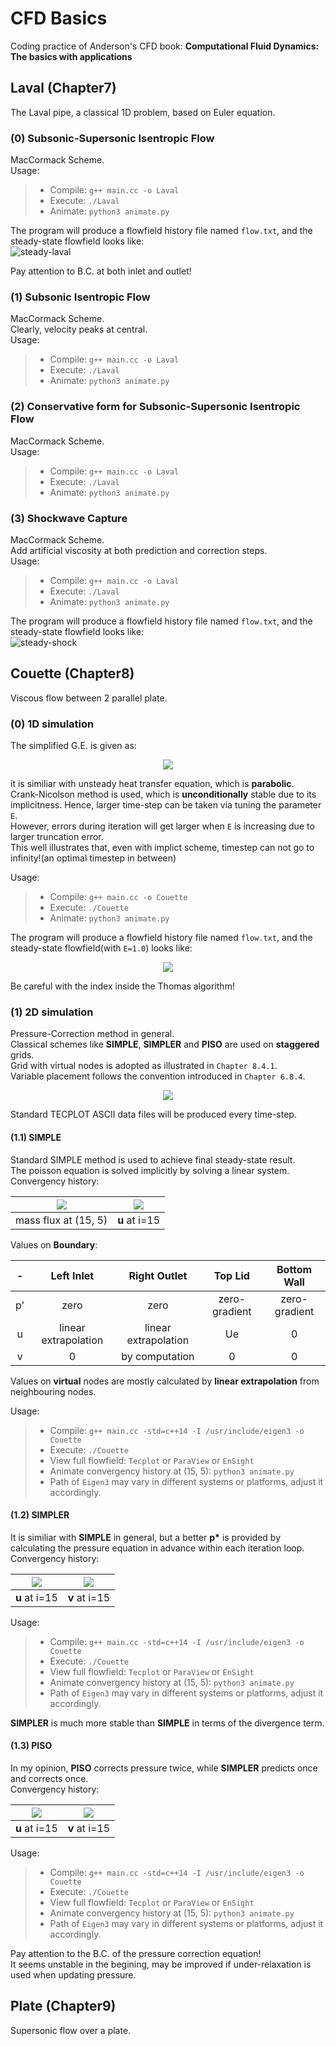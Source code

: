 # CFD Basics
Coding practice of Anderson's CFD book: __Computational Fluid Dynamics: The basics with applications__

## Laval (Chapter7)
The Laval pipe, a classical 1D problem, based on Euler equation.
### (0) Subsonic-Supersonic Isentropic Flow
MacCormack Scheme.  
Usage:
> * Compile: `g++ main.cc -o Laval`
> * Execute: `./Laval`
> * Animate: `python3 animate.py`

The program will produce a flowfield history file named `flow.txt`, and the steady-state flowfield looks like:  
![steady-laval](Laval/0/steady.png)

Pay attention to B.C. at both inlet and outlet!

### (1) Subsonic Isentropic Flow
MacCormack Scheme.  
Clearly, velocity peaks at central.  
Usage:
> * Compile: `g++ main.cc -o Laval`
> * Execute: `./Laval`
> * Animate: `python3 animate.py`

### (2) Conservative form for Subsonic-Supersonic Isentropic Flow
MacCormack Scheme.  
Usage:
> * Compile: `g++ main.cc -o Laval`
> * Execute: `./Laval`
> * Animate: `python3 animate.py`

### (3) Shockwave Capture
MacCormack Scheme.  
Add artificial viscosity at both prediction and correction steps.  
Usage:
> * Compile: `g++ main.cc -o Laval`
> * Execute: `./Laval`
> * Animate: `python3 animate.py`

The program will produce a flowfield history file named `flow.txt`, and the steady-state flowfield looks like:  
![steady-shock](Laval/3/steady.png)

## Couette (Chapter8)
Viscous flow between 2 parallel plate.  
### (0) 1D simulation
The simplified G.E. is given as:  

<div align=center><img src="Couette/0-1D/eqn.png"/></div>

it is similiar with unsteady heat transfer equation, which is __parabolic__.  
Crank-Nicolson method is used, which is __unconditionally__ stable due to its implicitness. Hence, larger time-step can be taken via tuning the parameter `E`.  
However, errors during iteration will get larger when `E` is increasing due to larger truncation error.  
This well illustrates that, even with implict scheme, timestep can not go to infinity!(an optimal timestep in between)

Usage:
> * Compile: `g++ main.cc -o Couette`
> * Execute: `./Couette`
> * Animate: `python3 animate.py`

The program will produce a flowfield history file named `flow.txt`, and the steady-state flowfield(with `E=1.0`) looks like:  

<div align=center><img src="Couette/0-1D/steady.png"/></div>

Be careful with the index inside the Thomas algorithm!

### (1) 2D simulation
Pressure-Correction method in general.  
Classical schemes like __SIMPLE__, __SIMPLER__ and __PISO__ are used on __staggered__ grids.  
Grid with virtual nodes is adopted as illustrated in `Chapter 8.4.1`.  
Variable placement follows the convention introduced in `Chapter 6.8.4`.  

<div align=center><img src="Couette/1-2D/grid.png"/></div>

Standard TECPLOT ASCII data files will be produced every time-step.

#### (1.1) SIMPLE
Standard SIMPLE method is used to achieve final steady-state result.  
The poisson equation is solved implicitly by solving a linear system.  
Convergency history:

|<div align=center><img src="Couette/1-2D/SIMPLE/mass_flux.png"/></div>|<div align=center><img src="Couette/1-2D/SIMPLE/u.png"/></div>|
|:-:|:-:|
|mass flux at (15, 5)|__u__ at i=15|

Values on __Boundary__:

-|Left Inlet|Right Outlet|Top Lid|Bottom Wall
:-:|:-:|:-:|:-:|:-:
p'|zero|zero|zero-gradient|zero-gradient
u|linear extrapolation|linear extrapolation|Ue|0
v|0|by computation|0|0

Values on __virtual__ nodes are mostly calculated by __linear extrapolation__ from neighbouring nodes.  

Usage:
> * Compile: `g++ main.cc -std=c++14 -I /usr/include/eigen3 -o Couette`
> * Execute: `./Couette`
> * View full flowfield: `Tecplot` or `ParaView` or `EnSight`
> * Animate convergency history at (15, 5): `python3 animate.py`
> * Path of `Eigen3` may vary in different systems or platforms, adjust it accordingly.

#### (1.2) SIMPLER
It is similiar with __SIMPLE__ in general, but a better __p*__ is provided by calculating the pressure equation in advance within each iteration loop.  
Convergency history:

|<div align=center><img src="Couette/1-2D/SIMPLER/u.png"/></div>|<div align=center><img src="Couette/1-2D/SIMPLER/v.png"/></div>|
|:-:|:-:|
|__u__ at i=15 | __v__ at i=15|

Usage:
> * Compile: `g++ main.cc -std=c++14 -I /usr/include/eigen3 -o Couette`
> * Execute: `./Couette`
> * View full flowfield: `Tecplot` or `ParaView` or `EnSight`
> * Animate convergency history at (15, 5): `python3 animate.py`
> * Path of `Eigen3` may vary in different systems or platforms, adjust it accordingly.

__SIMPLER__ is much more stable than __SIMPLE__ in terms of the divergence term.

#### (1.3) PISO
In my opinion, __PISO__ corrects pressure twice, while __SIMPLER__ predicts once and corrects once.  
Convergency history:

|<div align=center><img src="Couette/1-2D/PISO/u.png"/></div>|<div align=center><img src="Couette/1-2D/PISO/v.png"/></div>|
|:-:|:-:|
|__u__ at i=15 | __v__ at i=15|

Usage:
> * Compile: `g++ main.cc -std=c++14 -I /usr/include/eigen3 -o Couette`
> * Execute: `./Couette`
> * View full flowfield: `Tecplot` or `ParaView` or `EnSight`
> * Animate convergency history at (15, 5): `python3 animate.py`
> * Path of `Eigen3` may vary in different systems or platforms, adjust it accordingly.

Pay attention to the B.C. of the pressure correction equation!  
It seems unstable in the begining, may be improved if under-relaxation is used when updating pressure.

## Plate (Chapter9)
Supersonic flow over a plate.  
